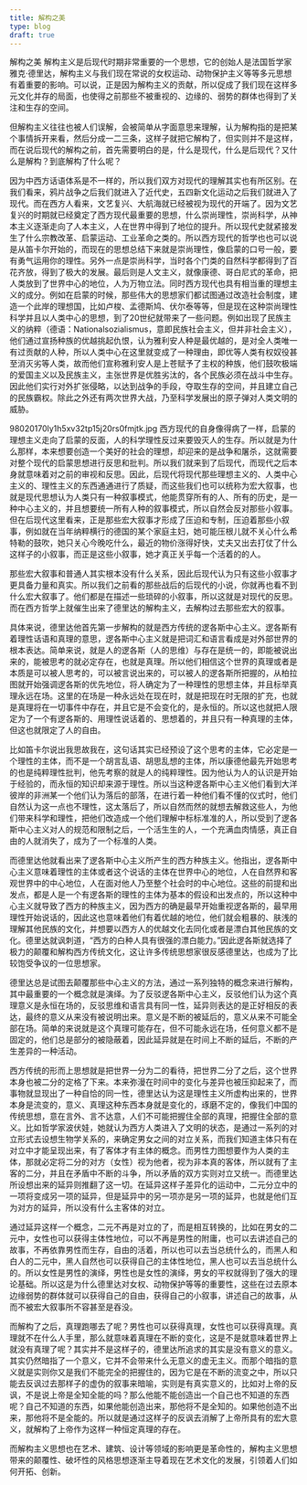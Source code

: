 ```yaml
---
title: 解构之美
type: blog
draft: true
---
```

解构之美
解构主义是后现代时期非常重要的一个思想，它的创始人是法国哲学家雅克·德里达，解构主义与我们现在常说的女权运动、动物保护主义等等多元思想有着重要的影响。可以说，正是因为解构主义的贡献，所以促成了我们现在这样多元文化并存的局面，也使得之前那些不被重视的、边缘的、弱势的群体也得到了关注和生存的空间。

但解构主义往往也被人们误解，会被简单从字面意思来理解，认为解构指的是把某个事情拆开来看，然后分成一二三条，这样子就把它解构了，但实则并不是这样，而在说后现代的解构之前，首先需要明白的是，什么是现代，什么是后现代？又什么是解构？到底解构了什么呢？

因为中西方话语体系是不一样的，所以我们双方对现代的理解其实也有所区别。在我们看来，鸦片战争之后我们就进入了近代史，五四新文化运动之后我们就进入了现代。而在西方人看来，文艺复兴、大航海就已经被视为现代的开端了。因为文艺复兴的时期就已经奠定了西方现代最重要的思想，什么崇尚理性，崇尚科学，从神本主义逐渐走向了人本主义，人在世界中得到了地位的提升。所以现代史就紧接发生了什么宗教改革、启蒙运动、工业革命之类的。所以西方现代的哲学也也可以说是从笛卡尔开始的，而现在的思想总结下来就是崇尚理性，像启蒙的口号一般，要有勇气运用你的理性。另外一点是崇尚科学，当时各个门类的自然科学都得到了百花齐放，得到了极大的发展。最后则是人文主义，就像康德、哥白尼式的革命，把人类放到了世界中心的地位，人为万物立法。同时西方现代也具有相当重的理想主义的成分。例如在启蒙的时候，那些伟大的思想家们都试图通过改造社会制度，建造一个此岸的理想国，比如卢梭、孟德斯鸠、伏尔泰等等，但是现在这种崇尚理性科学并且以人类中心的思想，到了20世纪就带来了一些问题。例如出现了民族主义的纳粹（德语：Nationalsozialismus，意即民族社会主义，但并非社会主义），他们通过宣扬种族的优越挑起仇恨，认为雅利安人种是最优越的，是对全人类唯一有过贡献的人种，所以人类中心在这里就变成了一种理由，即优等人类有权奴役甚至消灭劣等人类，故而他们宣称雅利安人是上苍赋予了主权的种族，他们鼓吹极端的爱国主义以及民族主义，主张世界是优胜劣汰的，各个民族必须在战斗中生存。因此他们实行对外扩张侵略，以达到战争的手段，夺取生存的空间，并且建立自己的民族霸权。除此之外还有两次世界大战，乃至科学发展出的原子弹对人类文明的威胁。

98020170ly1h5xv32tp15j20rs0fmjtk.jpg
西方现代的自身像得病了一样，启蒙的理想主义走向了启蒙的反面，人的科学理性反过来要毁灭人的生存。所以就是为什么那样，本来想要创造一个美好的社会的理想，却迎来的是战争和屠杀，这就需要对整个现代的启蒙思想进行反思和批判。所以我们就来到了后现代，而现代之后本身就意味着对之前的审视和反思。因此，后现代将现代那些理想主义的、人类中心主义的、理性主义的东西通通进行了质疑，而这些我们也可以统称为宏大叙事，也就是现代思想认为人类只有一种叙事模式，他能贯穿所有的人、所有的历史，是一种中心主义的，并且想要统一所有人种的叙事模式，所以自然会反对那些小叙事。但在后现代这里看来，正是那些宏大叙事才形成了压迫和专制，压迫着那些小叙事，例如就在当年纳粹横行的德国的某个家庭主妇，她可能压根儿就不关心什么希特勒的鼓吹，她只关心今晚吃什么，最近的物价涨得好快，丈夫又出去打仗了什么这样子的小叙事，而正是这些小叙事，她才真正关乎每一个活着的的人。

那些宏大叙事和普通人其实根本没有什么关系，因此后现代认为只有这些小叙事才更具备力量和真实。所以我们之前看的那些战后的后现代的小说，你就再也看不到什么宏大叙事了。他们都是在描述一些琐碎的小叙事，所以这就是对现代的反思。而在西方哲学上就催生出来了德里达的解构主义，去解构过去那些宏大的叙事。

具体来说，德里达他首先第一步解构的就是西方传统的逻各斯中心主义。逻各斯有着理性话语和真理的意思，逻各斯中心主义就是把词汇和语言看成是对外部世界的根本表达。简单来说，就是人的逻各斯（人的思维）与存在是统一的，即能被说出来的，能被思考的就必定存在，也就是真理。所以他们相信这个世界的真理或者是本质是可以被人思考的，可以被言说出来的，可以被人的逻各斯所把握的，从柏拉图就开始强调逻各斯的优先地位，将人确定为了一种理性的思想主体，并且标举真理永远在场。这里的在场是一种永远处在现在时，就是把现在时无限的扩充，也就是真理将在一切事件中存在，并且它是不会变化的，是永恒的。所以这也就把人限定为了一个有逻各斯的、用理性说话着的、思想着的，并且只有一种真理的主体，但这也就限定了人的自由。

比如笛卡尔说出我思故我在，这句话其实已经预设了这个思考的主体，它必定是一个理性的主体，而不是一个胡言乱语、胡思乱想的主体，所以康德他最先开始思考的也是纯粹理性批判，他先考察的就是人的纯粹理性。因为他认为人的认识是开始于经验的，而永恒的知识却来源于理性。所以当这种逻各斯中心主义他们看到大洋彼岸的非洲某一个他们认为落后的部落，在进行着一种他们看不懂的仪式时，他们自然认为这一点也不理性，这太落后了，所以自然而然的就想去解救这些人，为他们带来科学和理性，把他们改造成一个他们理解中标标准准的人，所以受到了逻各斯中心主义对人的规范和限制之后，一个活生生的人，一个充满血肉情感，真正自由的人就消失了，成为了一个标准的人类。

而德里达他就看出来了逻各斯中心主义所产生的西方种族主义。他指出，逻各斯中心主义意味着理性的主体或者这个说话的主体在世界中心的地位，人在自然界和客观世界中的中心地位，人在面对他人乃至整个社会时的中心地位。这些的前提和出发点，都是人是一个有逻各斯的理性的主体为基本的假设和出发点的，所以这种中心主义就导致了西方的种族主义，因为西方的确是最早开始重视逻各斯的，最早用理性开始说话的，因此这也意味着他们有着优越的地位，他们就会粗暴的、肤浅的理解其他民族的文化，并想要以西方人的优越文化去同化或者是漂白其他民族的文化。德里达就讽刺道，“西方的白种人具有很强的漂白能力。”因此逻各斯就选择了极力的颠覆和解构西方传统文化，这让许多传统思想家很反感德里达，也成为了比较饱受争议的一位思想家。

德里达总是试图去颠覆那些中心主义的方法，通过一系列独特的概念来进行解构，其中最重要的一个概念就是演绎。为了反驳逻各斯中心主义，反驳他们认为这个真理意义是永恒在场的，反驳思维和语言具有同一性，延异则表达的是正好相反的表达，最终的意义从来没有被说明出来。意义是不断的被延后的，意义从来不可能全部在场。简单的来说就是这个真理可能存在，但不可能永远在场，任何意义都不是固定的，他们总是部分的被隐蔽着，因此延异就是在时间上不断的延后，不断的产生差异的一种活动。

西方传统的形而上思想就是把世界一分为二的看待，把世界二分了之后，这个世界本身也被二分的定格了下来。本来弥漫在时间中的变化与差异也被压抑起来了，而事物就显现出了一种自恰的同一性，德里达认为这是理性主义所虚构出来的，世界本身是流变的，意义、真理这种东西本身就是变化的，琢磨不定的，像我们中国的传统思想，意在言外、言不达意，人们不可能把握住全部的真理，把握住全部的意义。比如哲学家波伏娃，她就认为西方人类进入了文明的状态，是通过一系列的对立形式去设想生物学关系的，来确定男女之间的对立关系，而我们知道主体只有在对立中才能呈现出来，有了客体才有主体的概念。而男性力图想要作为人类的主体，那就必定将二分的对方（女性）视为他者，视为非本真的客体，所以就有了主客的二分，并且在矛盾中不断的斗争，所以矛盾的双方实则对立又统一。而德里达所设想出来的延异则推翻了这一切。在延异这样子差异化的运动中，二元分立中的一项将变成另一项的延异，但是延异中的另一项亦是另一项的延异，也就是他们互为对方的延异，所以没有什么主客体的对立。

通过延异这样一个概念，二元不再是对立的了，而是相互转换的，比如在男女的二元中，女性也可以获得主体性地位，可以不再是男性的附庸，也可以去讲述自己的故事，不再依靠男性而生存，自由的活着，所以也可以去当总统什么的，而黑人和白人的二元中，黑人自然也可以获得自己的主体性地位，黑人也可以去当总统什么的。所以女性是男性的演绎，男性也是女性的演绎，男女的平权就得到了强大的理论基础。所以这是为什么德里达对女权、动物保护等等的重要性，这些在过去原本边缘弱势的群体就可以获得自己的自由，获得自己的小叙事，讲述自己的故事，从而不被宏大叙事所不容甚至是吞没。

而解构了之后，真理跑哪去了呢？男性也可以获得真理，女性也可以获得真理。真理就不在什么人手里，那么就意味着真理在不断的变化，这是不是就意味着世界上就没有真理了呢？其实并不是这样子的，德里达所追求的其实是没有意义的意义。其实仍然暗指了一个意义，它并不会带来什么无意义的虚无主义。而那个暗指的意义就是实则你又是我们不能完全的把握住的，因为它是在不断的流变之中，所以只能去反讽过去那样子的虚伪的叙事来暗喻，实则是有真实意义的，比如对上帝的反讽，不是说上帝是全知全能的吗？那么他能不能创造出一个自己也不知道的东西呢？自己不知道的东西，如果他能创造出来，那他将不是全知的。如果他创造不出来，那他将不是全能的。所以就是通过这样子的反讽去消解了上帝所具有的宏大意义，就解构了上帝作为这样一种恒定真理的存在。

而解构主义思想也在艺术、建筑、设计等领域的影响更是革命性的，解构主义思想带来的颠覆性、破坏性的风格思想逐渐主导着现在艺术文化的发展，引领着人们如何开拓、创新。